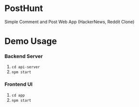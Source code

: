 # PostHunt
Simple Comment and Post Web App (HackerNews, Reddit Clone)

# Demo Usage
### Backend Server
1. ```cd api-server```
2. ```npm start```

### Frontend UI 
1. ```cd app```
2. ```npm start```


